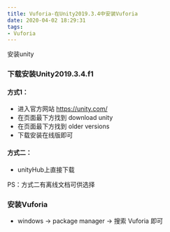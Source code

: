 ```yaml
---
title: Vuforia-在Unity2019.3.4中安装Vuforia
date: 2020-04-02 18:29:31
tags:
- Vuforia
---
```


安装unity

<!--more-->

### 下载安装Unity2019.3.4.f1

#### 方式1：

- 进入官方网站 https://unity.com/
- 在页面最下方找到 download unity
- 在页面最下方找到 older versions
- 下载安装在线版即可

#### 方式二：

- unityHub上直接下载

PS：方式二有离线文档可供选择

### 安装Vuforia

- windows -> package manager -> 搜索 Vuforia 即可